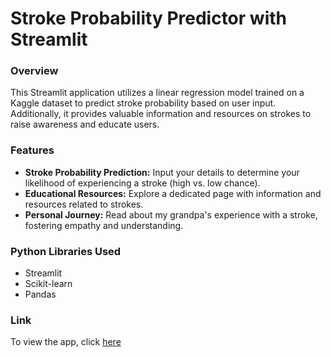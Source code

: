 # Stroke Probability Predictor with Streamlit

### Overview

This Streamlit application utilizes a linear regression model trained on a Kaggle dataset to predict stroke probability based on user input. Additionally, it provides valuable information and resources on strokes to raise awareness and educate users.

### Features

- **Stroke Probability Prediction:** Input your details to determine your likelihood of experiencing a stroke (high vs. low chance).
- **Educational Resources:** Explore a dedicated page with information and resources related to strokes.
- **Personal Journey:** Read about my grandpa's experience with a stroke, fostering empathy and understanding.

### Python Libraries Used
- Streamlit
- Scikit-learn
- Pandas

### Link
To view the app, click [here](https://stroke-prediction-quiz.streamlit.app/)
